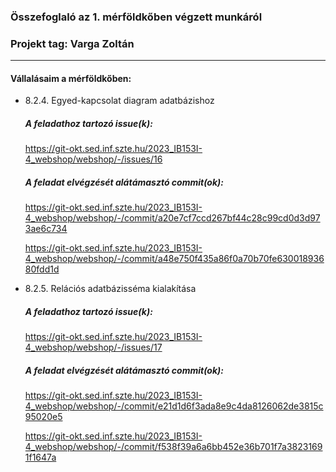 ### Összefoglaló az 1. mérföldkőben végzett munkáról

### Projekt tag: Varga Zoltán

---

#### Vállalásaim a mérföldkőben:

- 8.2.4. Egyed-kapcsolat diagram adatbázishoz

  ##### A feladathoz tartozó issue(k):

  https://git-okt.sed.inf.szte.hu/2023_IB153I-4_webshop/webshop/-/issues/16

  ##### A feladat elvégzését alátámasztó commit(ok):

  https://git-okt.sed.inf.szte.hu/2023_IB153I-4_webshop/webshop/-/commit/a20e7cf7ccd267bf44c28c99cd0d3d973ae6c734

  https://git-okt.sed.inf.szte.hu/2023_IB153I-4_webshop/webshop/-/commit/a48e750f435a86f0a70b70fe63001893680fdd1d

- 8.2.5. Relációs adatbázisséma kialakítása

  ##### A feladathoz tartozó issue(k):

  https://git-okt.sed.inf.szte.hu/2023_IB153I-4_webshop/webshop/-/issues/17

  ##### A feladat elvégzését alátámasztó commit(ok):

  https://git-okt.sed.inf.szte.hu/2023_IB153I-4_webshop/webshop/-/commit/e21d1d6f3ada8e9c4da8126062de3815c95020e5

  https://git-okt.sed.inf.szte.hu/2023_IB153I-4_webshop/webshop/-/commit/f538f39a6a6bb452e36b701f7a38231691f1647a
